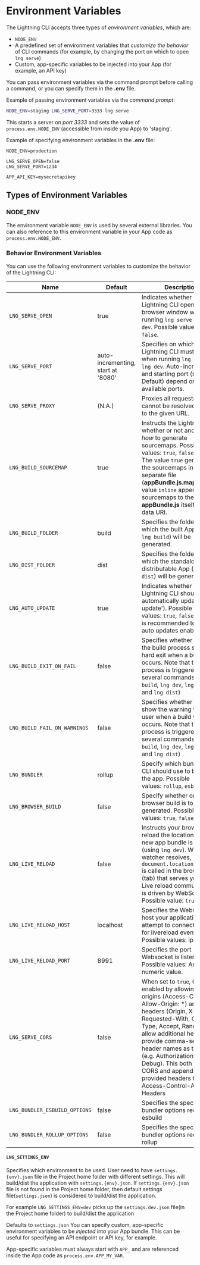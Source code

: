 # Environment Variables

The Lightning CLI accepts three types of *environment variables*, which are:

* `NODE_ENV`
* A predefined set of environment variables that *customize the behavior* of CLI commands (for example, by changing the port on which to open `lng serve`)
* Custom, app-specific variables to be injected into your App (for example, an API key)

You can pass environment variables via the command prompt before calling a command, or you can specify them in the **.env** file.

Example of passing environment variables via the *command prompt*:

```bash
NODE_ENV=staging LNG_SERVE_PORT=3333 lng serve
```

This starts a server on *port 3333* and sets the value of `process.env.NODE_ENV` (accessible from inside you App) to 'staging'.

Example of specifying environment variables in the **.env** file:

```
NODE_ENV=production

LNG_SERVE_OPEN=false
LNG_SERVE_PORT=1234

APP_API_KEY=mysecretapikey
```

## Types of Environment Variables

### NODE_ENV

The environment variable `NODE_ENV` is used by several external libraries. You can also reference to this environment variable in your App code as `process.env.NODE_ENV`.

### Behavior Environment Variables

You can use the following environment variables to customize the behavior of the Lightning CLI:

| Name | Default | Description |
|---|---|---|
| `LNG_SERVE_OPEN` | true | Indicates whether or not the Lightning CLI opens a browser window when running `lng serve` or `lng dev`. Possible values: `true`, `false`. |
| `LNG_SERVE_PORT` | auto-incrementing, start at '8080' | Specifies on which port the Lightning CLI must serve when running `lng serve` or `lng dev`. Auto-incrementing and starting port (see Default) depend on available ports. |
| `LNG_SERVE_PROXY` | (N.A.) | Proxies all requests that cannot be resolved locally to the given URL. |
| `LNG_BUILD_SOURCEMAP` | true | Instructs the Lightning CLI whether or not and if so, *how* to generate sourcemaps. Possible values: `true`, `false`, `inline`. The value `true` generates the sourcemaps in a separate file (**appBundle.js.map**). The value `inline` appends the sourcemaps to the **appBundle.js** itself as a data URI. |
| `LNG_BUILD_FOLDER` | build | Specifies the folder in which the built App (using `lng build`) will be generated. |
| `LNG_DIST_FOLDER` | dist | Specifies the folder in which the standalone, distributable App (using `lng dist`) will be generated. |
| `LNG_AUTO_UPDATE` | true | Indicates whether or not the Lightning CLI should automatically update ('auto update'). Possible values: `true`, `false`. **Note**: It is recommended to keep auto updates enabled. |
| `LNG_BUILD_EXIT_ON_FAIL` | false | Specifies whether or not the build process should hard exit when a build error occurs. Note that the build process is triggered in several commands (`lng build`, `lng dev`, `lng watch` and `lng dist`) |
| `LNG_BUILD_FAIL_ON_WARNINGS` | false | Specifies whether or not to show the warning to the user when a build warning occurs. Note that the build process is triggered in several commands (`lng build`, `lng dev`, `lng watch` and `lng dist`) |
| `LNG_BUNDLER` | rollup | Specify which bundler the CLI should use to bundle the app.  Possible values: `rollup`, `esbuild`. |
| `LNG_BROWSER_BUILD` | false | Specify whether or not  browser build is to be generated.  Possible values: `true`, `false`. |
| `LNG_LIVE_RELOAD` | false | Instructs your browser to reload the location when a new app bundle is created (using `lng dev`). When the watcher resolves, `document.location.reload()` is called in the browser (tab) that serves your app. Live reload communication is driven by WebSockets. Possible value:  `true`, `false`. |
| `LNG_LIVE_RELOAD_HOST` | localhost | Specifies the Websocket host your application will attempt to connect to listen for livereload events. Possible values: ip or host. |
| `LNG_LIVE_RELOAD_PORT` | 8991 | Specifies the port Websocket is listening on. Possible values: Any numeric value. |
| `LNG_SERVE_CORS` | false | When set to `true`, CORS is enabled by allowing all origins (Access-Control-Allow-Origin: *) and default headers (Origin, X-Requested-With, Content-Type, Accept, Range). To allow additional headers, provide comma-separated header names as the value (e.g. Authorization, X-Debug). This both enables CORS and appends the provided headers to Access-Control-Allow-Headers
| `LNG_BUNDLER_ESBUILD_OPTIONS` | false | Specifies the specific bundler options required for esbuild
| `LNG_BUNDLER_ROLLUP_OPTIONS` | false | Specifies the specific bundler options required for rollup

#### `LNG_SETTINGS_ENV`
Specifies which environment to be used. User need to have `settings.{env}.json` file in the Project home folder with different settings. This will build/dist the application with `settings.{env}.json`.
If `settings.{env}.json` file is not found in the Project home folder, then default settings file(`settings.json`) is considered to build/dist the application.

For example `LNG_SETTINGS_ENV=dev` picks up the `settings.dev.json` file(in the Project home folder) to build/dist the application

Defaults to `settings.json`
You can specify custom, app-specific environment variables to be  *injected* into your App bundle. This can be useful for specifying an API endpoint or API key, for example.

App-specific variables must always start with `APP_` and are referenced inside the App code as `process.env.APP_MY_VAR`.
